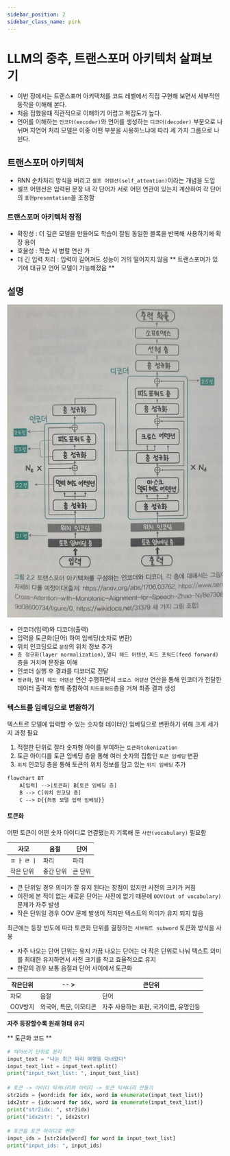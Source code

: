 ```yaml
---
sidebar_position: 2
sidebar_class_name: pink
---
```


# LLM의 중추, 트랜스포머 아키텍처 살펴보기

- 이번 장에서는 트랜스포머 아키텍처를 코드 레벨에서 직접 구현해 보면서 세부적인 동작을 이해해 본다.
- 처음 접했을떄 직관적으로 이해하기 어렵고 복잡도가 높다.
- 언어를 이해하는 `인코더(encoder)`와 언어를 생성하는 `디코더(decoder)` 부분으로 나뉘며 자연어 처리 모델은 이중 어떤 부분을 사용하느냐에 따라 세 가지 그룹으로 나뉜다.

## 트랜스포머 아키텍처

- RNN 순차처리 방식을 버리고 `셀프 어텐션(self_attention)`이라는 개념을 도입
- 셀프 어텐션은 입력된 문장 내 각 단어가 서로 어떤 연관이 있는지 계산하여 각 단어의 `표현presentation`을 조정함

### 트랜스포머 아키텍처 장점

- 확장성 : 더 깊은 모델을 만들어도 학습이 잘됨 동일한 블록을 반복해 사용하기에 확장 용이
- 호율성 : 학습 시 병렬 연산 가
- 더 긴 입력 처리 : 입력이 길어져도 성능이 거의 떨어지지 않음 ** 트랜스포머가 있기에 대규모 언어 모델이 가능해졌음 **

## 설명

![트랜스포머 아키텍처](./2.2.jpg)

- 인코더(입력)와 디코더(출력)
- 입력을 토큰화(단어) 하여 임베딩(숫자로 변환)
- 위치 인코딩으로 `문장`의 위치 정보 추가
- `층 정규화(layer normalization)`, `멀티 헤드 어텐션`, `피드 포워드(feed forward)` 층을 거치며 문장을 이해
- 인코더 실행 후 결과를 디코더로 전달
- `정규화`, `멀티 헤드 어텐션` 연산 수행하면서 `크로스 어텐션` 연산을 통해 인코더가 전달한 데이터 출력과 함께 종합하여 `피드포워드`층을 거쳐 최종 결과 생성

### 텍스트를 임베딩으로 변환하기

텍스트르 모델에 입력할 수 있는 숫자형 데이터인 임베딩으로 변환하기 위해 크게 세가지 과정 필요

1. 적절한 단위로 잘라 숫자형 아이를 부여하는 `토큰화tokenization`
1. 토큰 아이디를 토큰 임베딩 층을 통해 여러 숫자의 집합인 `토큰 임베딩` 변환
1. `위치` 인코딩 층을 통해 토큰의 위치 정보를 담고 있는 `위치 임베딩` 추가

```mermaid
flowchart BT
    A[입력] -->|토큰화| B[토큰 임베딩 층]
    B --> C[위치 인코딩 층]
    C --> D{{최종 모델 입력 임베딩}}
```

#### 토큰화

어떤 토큰이 어떤 숫자 아이디로 연결됐는지 기록해 둔 `사전(vocabulary)` 필요함

| 자모        | 음절      | 단어    |
| ----------- | --------- | ------- |
| ㅍ ㅏ ㄹ ㅣ | 파리      | 파리    |
| 작은 단위   | 중간 단위 | 큰 단위 |

- 큰 단위일 경우 의미가 잘 유지 된다는 장점이 있지만 사전의 크키가 커짐
- 이전에 본 적이 없는 새로운 단어는 사전에 없기 때문에 `OOV(Out of vocabulary)`문제가 자주 발생
- 작은 단위일 경우 OOV 문제 발생이 적지만 텍스트의 의미가 유지 되지 않음

최근에는 등장 빈도에 따라 토큰화 단위를 결정하는 `서브워드 subword` 토큰화 방식을 사용

- 자주 나오는 단어 단위는 유지 가끔 나오는 단어는 더 작은 단위로 나눠 텍스트 의미를 최대한 유지하면서 사전 크기를 작고 효율적으로 유지
- 한갈의 경우 보통 음절과 단어 사이에서 토큰화

| 작은단위 | -- >                   | 큰단위                                 |
| -------- | ---------------------- | -------------------------------------- |
| 자모     | 음절                   | 단어                                   |
| OOV방지  | 외국어, 특문, 이모티콘 | 자주 사용하는 표현, 국가이름, 유명인등 |

**자주 등장할수록 원래 형태 유지**

<script src="https://gist.github.com/chk386/86b8a22e9e7adbfcf473b0ce6ad43535.js"></script>

** 토큰화 코드 **

```python
# 띄어쓰기 단위로 분리
input_text = "나는 최근 파리 여행을 다녀왔다"
input_text_list = input_text.split()
print("input_text_list: ", input_text_list)

# 토큰 -> 아이디 딕셔너리와 아이디 -> 토큰 딕셔너리 만들기
str2idx = {word:idx for idx, word in enumerate(input_text_list)}
idx2str = {idx:word for idx, word in enumerate(input_text_list)}
print("str2idx: ", str2idx)
print("idx2str: ", idx2str)

# 토큰을 토큰 아이디로 변환
input_ids = [str2idx[word] for word in input_text_list]
print("input_ids: ", input_ids)
```
